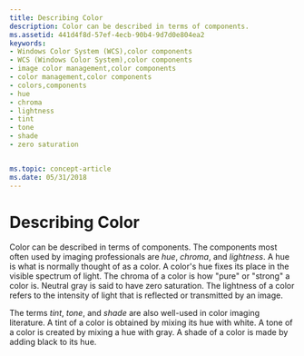 ```yaml
---
title: Describing Color
description: Color can be described in terms of components.
ms.assetid: 441d4f8d-57ef-4ecb-90b4-9d7d0e804ea2
keywords:
- Windows Color System (WCS),color components
- WCS (Windows Color System),color components
- image color management,color components
- color management,color components
- colors,components
- hue
- chroma
- lightness
- tint
- tone
- shade
- zero saturation


ms.topic: concept-article
ms.date: 05/31/2018
---
```


# Describing Color

Color can be described in terms of components. The components most often used by imaging professionals are *hue*, *chroma*, and *lightness*. A hue is what is normally thought of as a color. A color's hue fixes its place in the visible spectrum of light. The chroma of a color is how "pure" or "strong" a color is. Neutral gray is said to have zero saturation. The lightness of a color refers to the intensity of light that is reflected or transmitted by an image.

The terms *tint*, *tone*, and *shade* are also well-used in color imaging literature. A tint of a color is obtained by mixing its hue with white. A tone of a color is created by mixing a hue with gray. A shade of a color is made by adding black to its hue.

 

 




